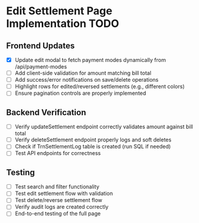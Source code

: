 # Edit Settlement Page Implementation TODO

## Frontend Updates
- [x] Update edit modal to fetch payment modes dynamically from /api/payment-modes
- [ ] Add client-side validation for amount matching bill total
- [ ] Add success/error notifications on save/delete operations
- [ ] Highlight rows for edited/reversed settlements (e.g., different colors)
- [ ] Ensure pagination controls are properly implemented

## Backend Verification
- [ ] Verify updateSettlement endpoint correctly validates amount against bill total
- [ ] Verify deleteSettlement endpoint properly logs and soft deletes
- [ ] Check if TrnSettlementLog table is created (run SQL if needed)
- [ ] Test API endpoints for correctness

## Testing
- [ ] Test search and filter functionality
- [ ] Test edit settlement flow with validation
- [ ] Test delete/reverse settlement flow
- [ ] Verify audit logs are created correctly
- [ ] End-to-end testing of the full page
